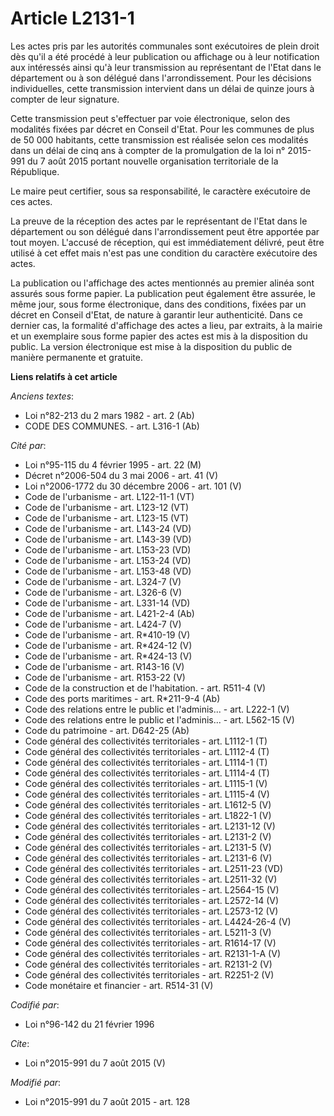 # Article L2131-1

Les actes pris par les autorités communales sont exécutoires de plein droit dès qu'il a été procédé à leur publication ou
affichage ou à leur notification aux intéressés ainsi qu'à leur transmission au représentant de l'Etat dans le département ou
à son délégué dans l'arrondissement. Pour les décisions individuelles, cette transmission intervient dans un délai de quinze
jours à compter de leur signature. 

Cette transmission peut s'effectuer par voie électronique, selon des modalités fixées par décret en Conseil d'Etat. Pour les
communes de plus de 50 000 habitants, cette transmission est réalisée selon ces modalités dans un délai de cinq ans à compter
de la promulgation de la loi n° 2015-991 du 7 août 2015 portant nouvelle organisation territoriale de la République. 

Le maire peut certifier, sous sa responsabilité, le caractère exécutoire de ces actes. 

La preuve de la réception des actes par le représentant de l'Etat dans le département ou son délégué dans l'arrondissement
peut être apportée par tout moyen. L'accusé de réception, qui est immédiatement délivré, peut être utilisé à cet effet mais
n'est pas une condition du caractère exécutoire des actes. 

La publication ou l'affichage des actes mentionnés au premier alinéa sont assurés sous forme papier. La publication peut
également être assurée, le même jour, sous forme électronique, dans des conditions, fixées par un décret en Conseil d'Etat,
de nature à garantir leur authenticité. Dans ce dernier cas, la formalité d'affichage des actes a lieu, par extraits, à la
mairie et un exemplaire sous forme papier des actes est mis à la disposition du public. La version électronique est mise à la
disposition du public de manière permanente et gratuite.

**Liens relatifs à cet article**

_Anciens textes_:

  - Loi n°82-213 du 2 mars 1982 - art. 2 (Ab)
  - CODE DES COMMUNES. - art. L316-1 (Ab)

_Cité par_:

  - Loi n°95-115 du 4 février 1995 - art. 22 (M)
  - Décret n°2006-504 du 3 mai 2006 - art. 41 (V)
  - Loi n°2006-1772 du 30 décembre 2006 - art. 101 (V)
  - Code de l'urbanisme - art. L122-11-1 (VT)
  - Code de l'urbanisme - art. L123-12 (VT)
  - Code de l'urbanisme - art. L123-15 (VT)
  - Code de l'urbanisme - art. L143-24 (VD)
  - Code de l'urbanisme - art. L143-39 (VD)
  - Code de l'urbanisme - art. L153-23 (VD)
  - Code de l'urbanisme - art. L153-24 (VD)
  - Code de l'urbanisme - art. L153-48 (VD)
  - Code de l'urbanisme - art. L324-7 (V)
  - Code de l'urbanisme - art. L326-6 (V)
  - Code de l'urbanisme - art. L331-14 (VD)
  - Code de l'urbanisme - art. L421-2-4 (Ab)
  - Code de l'urbanisme - art. L424-7 (V)
  - Code de l'urbanisme - art. R*410-19 (V)
  - Code de l'urbanisme - art. R*424-12 (V)
  - Code de l'urbanisme - art. R*424-13 (V)
  - Code de l'urbanisme - art. R143-16 (V)
  - Code de l'urbanisme - art. R153-22 (V)
  - Code de la construction et de l'habitation. - art. R511-4 (V)
  - Code des ports maritimes - art. R*211-9-4 (Ab)
  - Code des relations entre le public et l'adminis... - art. L222-1 (V)
  - Code des relations entre le public et l'adminis... - art. L562-15 (V)
  - Code du patrimoine - art. D642-25 (Ab)
  - Code général des collectivités territoriales - art. L1112-1 (T)
  - Code général des collectivités territoriales - art. L1112-4 (T)
  - Code général des collectivités territoriales - art. L1114-1 (T)
  - Code général des collectivités territoriales - art. L1114-4 (T)
  - Code général des collectivités territoriales - art. L1115-1 (V)
  - Code général des collectivités territoriales - art. L1115-4 (V)
  - Code général des collectivités territoriales - art. L1612-5 (V)
  - Code général des collectivités territoriales - art. L1822-1 (V)
  - Code général des collectivités territoriales - art. L2131-12 (V)
  - Code général des collectivités territoriales - art. L2131-2 (V)
  - Code général des collectivités territoriales - art. L2131-5 (V)
  - Code général des collectivités territoriales - art. L2131-6 (V)
  - Code général des collectivités territoriales - art. L2511-23 (VD)
  - Code général des collectivités territoriales - art. L2511-32 (V)
  - Code général des collectivités territoriales - art. L2564-15 (V)
  - Code général des collectivités territoriales - art. L2572-14 (V)
  - Code général des collectivités territoriales - art. L2573-12 (V)
  - Code général des collectivités territoriales - art. L4424-26-4 (V)
  - Code général des collectivités territoriales - art. L5211-3 (V)
  - Code général des collectivités territoriales - art. R1614-17 (V)
  - Code général des collectivités territoriales - art. R2131-1-A (V)
  - Code général des collectivités territoriales - art. R2131-2 (V)
  - Code général des collectivités territoriales - art. R2251-2 (V)
  - Code monétaire et financier - art. R514-31 (V)

_Codifié par_:

  - Loi n°96-142 du 21 février 1996

_Cite_:

  - Loi n°2015-991 du 7 août 2015 (V)

_Modifié par_:

  - Loi n°2015-991 du 7 août 2015 - art. 128
